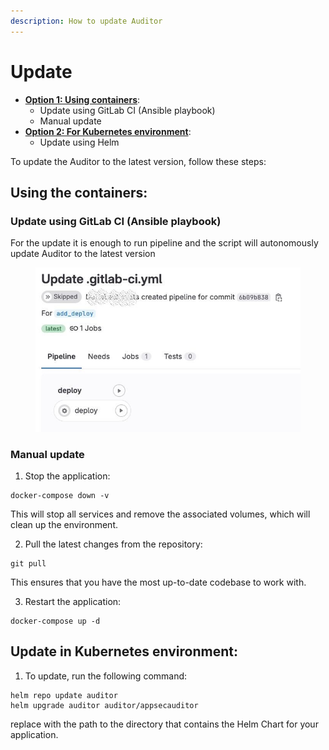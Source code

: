 ```yaml
---
description: How to update Auditor
---
```


# Update

* [**Option 1: Using containers**](update.md#user-content-using-the-containers):
  * Update using GitLab CI (Ansible playbook)
  * Manual update
* [**Option 2: For Kubernetes environment**](update.md#user-content-update-in-kubernetes-environment):
  * Update using Helm

To update the Auditor to the latest version, follow these steps:

## Using the containers: <a href="#user-content-using-the-containers" id="user-content-using-the-containers"></a>

### Update using GitLab CI (Ansible playbook) <a href="#user-content-update-using-gitlab-ci-ansible-playbook" id="user-content-update-using-gitlab-ci-ansible-playbook"></a>

For the update it is enough to run pipeline and the script will autonomously update Auditor to the latest version&#x20;

<figure><img src="../../.gitbook/assets/ci_deploy (1).jpg" alt=""><figcaption></figcaption></figure>

### Manual update <a href="#user-content-manual-update" id="user-content-manual-update"></a>

1. Stop the application:

```
docker-compose down -v
```

This will stop all services and remove the associated volumes, which will clean up the environment.&#x20;

2. &#x20;Pull the latest changes from the repository:

```
git pull
```

This ensures that you have the most up-to-date codebase to work with.

3. Restart the application:

```
docker-compose up -d
```

## Update in Kubernetes environment: <a href="#user-content-update-in-kubernetes-environment" id="user-content-update-in-kubernetes-environment"></a>

1. To update, run the following command:

```
helm repo update auditor
helm upgrade auditor auditor/appsecauditor
```

replace with the path to the directory that contains the Helm Chart for your application.

